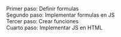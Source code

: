 Primer paso: Definir formulas  
Segundo paso: Implementar formulas en JS  
Tercer paso: Crear funciones  
Cuarto paso: Implementar JS en HTML